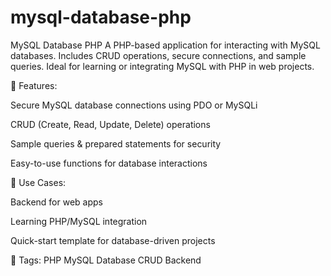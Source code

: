 # mysql-database-php
MySQL Database PHP
A PHP-based application for interacting with MySQL databases. Includes CRUD operations, secure connections, and sample queries. Ideal for learning or integrating MySQL with PHP in web projects.

🔹 Features:

Secure MySQL database connections using PDO or MySQLi

CRUD (Create, Read, Update, Delete) operations

Sample queries & prepared statements for security

Easy-to-use functions for database interactions

🚀 Use Cases:

Backend for web apps

Learning PHP/MySQL integration

Quick-start template for database-driven projects

📌 Tags: PHP MySQL Database CRUD Backend
